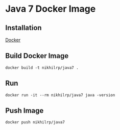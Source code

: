 # Java 7 Docker Image

## Installation

[Docker](https://www.docker.com/)

## Build Docker Image

	docker build -t nikhilrp/java7 .

## Run

	docker run -it --rm nikhilrp/java7 java -version

## Push Image

	docker push nikhilrp/java7
